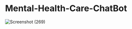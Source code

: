 ﻿# Mental-Health-Care-ChatBot
![Screenshot (269)](https://github.com/user-attachments/assets/458fbb62-b691-4790-a723-bca9b0a84fc8)
